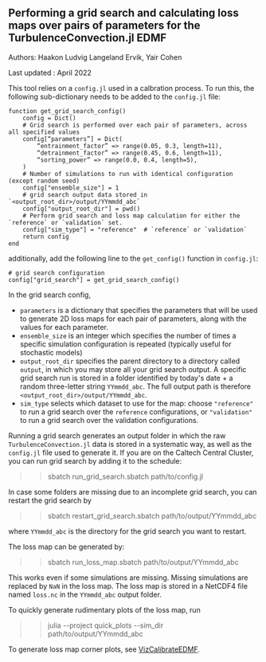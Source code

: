 ## Performing a grid search and calculating loss maps over pairs of parameters for the TurbulenceConvection.jl EDMF

Authors: Haakon Ludvig Langeland Ervik, Yair Cohen

Last updated : April 2022

This tool relies on a `config.jl` used in a calbration process. To run this, the following sub-dictionary needs to be added to the `config.jl` file:
```
function get_grid_search_config()
    config = Dict()
    # Grid search is performed over each pair of parameters, across all specified values
    config[“parameters”] = Dict(
        “entrainment_factor” => range(0.05, 0.3, length=11),
        “detrainment_factor” => range(0.45, 0.6, length=11),
        “sorting_power” => range(0.0, 0.4, length=5),
    )
    # Number of simulations to run with identical configuration (except random seed)
    config["ensemble_size"] = 1
    # grid search output data stored in `<output_root_dir>/output/YYmmdd_abc`
    config["output_root_dir"] = pwd()
    # Perform grid search and loss map calculation for either the `reference` or `validation` set.
    config["sim_type"] = "reference"  # `reference` or `validation`
    return config
end
```
additionally, add the following line to the `get_config()` function in `config.jl`:
```
# grid search configuration
config["grid_search"] = get_grid_search_config()
```

In the grid search config, 
- `parameters` is a dictionary that specifies the parameters that will be used to generate 2D loss maps
for each pair of parameters, along with the values for each parameter.
- `ensemble_size` is an integer which specifies the number of times a specific simulation configuration is repeated (typically useful for stochastic models)
- `output_root_dir` specifies the parent directory to a directory called `output`, in which you may store all your grid search output. A specific grid search run is stored in a folder identified by today's date + a random three-letter string `YYmmdd_abc`. The full output path is therefore `<output_root_dir>/output/YYmmdd_abc`.
- `sim_type` selects which dataset to use for the map: choose `"reference"` to run a grid search over the `reference` configurations, or `"validation"` to run a grid search over the validation configurations.

Running a grid search generates an output folder in which the raw `TurbulenceConvection.jl` data is stored in a systematic way, as well as the `config.jl` file used to generate it.
If you are on the Caltech Central Cluster, you can run grid search by adding it to the schedule:

  >> sbatch run_grid_search.sbatch path/to/config.jl

In case some folders are missing due to an incomplete grid search, you can restart the grid search by

  >> sbatch restart_grid_search.sbatch path/to/output/YYmmdd_abc

where `YYmmdd_abc` is the directory for the grid search you want to restart.

The loss map can be generated by:

  >> sbatch run_loss_map.sbatch path/to/output/YYmmdd_abc

This works even if some simulations are missing. Missing simulations are replaced by `NaN` in the loss map. The loss map is stored in a NetCDF4 file named `loss.nc` in the `YYmmdd_abc` output folder.

To quickly generate rudimentary plots of the loss map, run

  >> julia --project quick_plots --sim_dir path/to/output/YYmmdd_abc

To generate loss map corner plots, see [VizCalibrateEDMF](https://github.com/CliMA/VizCalibrateEDMF).
